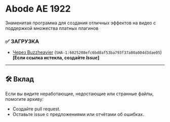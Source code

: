 # Abode AE 1922

Знаменитая программа для создания отличных эффектов на видео с поддержкой множества платных плагинов

### ✅ ЗАГРУЗКА 

- [Через Buzzheavier](https://buzzheavier.com/fgblc7bf5fgs) (`SHA-1:6025208efc6bd8af53ba793f37a80a804d3dae05`) **[Если ссылка истекла, создайте *Issue*]**

---

## 🛠️ Вклад
Если вы видите неработающие, недостающие или странные файлы, помогите архиву:

- Создайте pull request.
- Оставьте issue с предложениями или отчётами об ошибках.
